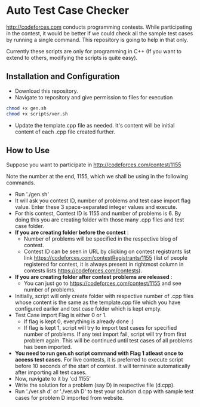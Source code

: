 Auto Test Case Checker
=====================
http://codeforces.com conducts programming contests. While participating in the contest, it would be better if we could check all the sample test cases by running a single command. This repository is going to help in that only.

Currently these scripts are only for programming in C++ (If you want to extend to others, modifying the scripts is quite easy).

Installation and Configuration
------------------------------
* Download this repository.
* Navigate to repository and give permission to files for execution
```bash
chmod +x gen.sh
chmod +x scripts/ver.sh
```
* Update the template.cpp file as needed. It's content will be initial content of each .cpp file created further.

How to Use
----------
Suppose you want to participate in http://codeforces.com/contest/1155

Note the number at the end, 1155, which we shall be using in the following commands.

* Run './gen.sh'
* It will ask you contest ID, number of problems and test case import flag value. Enter these 3 space-separated integer values and execute.
* For this contest, Contest ID is 1155 and number of problems is 6. By doing this you are creating folder with those many .cpp files and test case folder.
* __If you are creating folder before the contest__ :
	- Number of problems will be specified in the respective blog of contest.
	- Contest ID can be seen in URL by clicking on contest registrants list link https://codeforces.com/contestRegistrants/1155 (list of people registered for contest, it is always present in rightmost column in contests lists https://codeforces.com/contests).
* __If you are creating folder after contest problems are released__ :
	- You can just go to https://codeforces.com/contest/1155 and see number of problems.
* Initially, script will only create folder with respective number of .cpp files whose content is the same as the template.cpp file which you have configured earlier and test case folder which is kept empty.
* Test Case import Flag is either 0 or 1.
	- If flag is kept 0, everything is already done :)
	- If flag is kept 1, script will try to import test cases for specified number of problems. If any test import fail, script will try from first problem again. This will be continued until test cases of all problems has been imported.
* __You need to run gen.sh script command with Flag 1 atleast once to access test cases.__ For live contests, it is preferred to execute script before 10 seconds of the start of contest. It will terminate automatically after importing all test cases.
* Now, navigate to it by 'cd 1155'
* Write the solution for a problem (say D) in respective file (d.cpp).
* Run './ver.sh d' or './ver.sh D' to test your solution d.cpp with sample test cases for problem D imported from website.